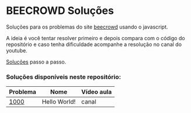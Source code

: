 # BEECROWD Soluções

Soluções para os problemas do site [beecrowd](https://www.beecrowd.com.br/) usando o javascript.

A ideia é você tentar resolver primeiro e depois compara com o código do repositório e caso tenha dificuldade acompanhe a resolução no canal do youtube.

[Soluções](https://www.youtube.com/watch?v=luBT_3FSwUA&list=PLDgemkIT111CrpGu9s4dICdOJYHGbgAiX&index=1) passo a passo.


### Soluções disponíveis neste repositório:

| Problema  |  Nome  |  Vídeo aula |
| --------- | ------ | --------- |
|  [1000](./problems/1000.js) | Hello World! | canal |